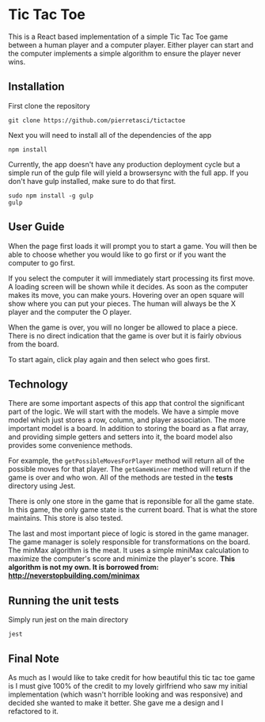 # Tic Tac Toe
This is a React based implementation of a simple Tic Tac Toe game between a human player and a computer player. Either player can start and the computer implements a simple algorithm to ensure the player never wins. 

## Installation
First clone the repository
```
git clone https://github.com/pierretasci/tictactoe
```
Next you will need to install all of the dependencies of the app
```
npm install
```
Currently, the app doesn't have any production deployment cycle but a simple run of the gulp file will yield a browsersync with the full app. If you don't have gulp installed, make sure to do that first.
```
sudo npm install -g gulp
gulp
```

## User Guide
When the page first loads it will prompt you to start a game. You will then be able to choose whether you would like to go first or if you want the computer to go first.

If you select the computer it will immediately start processing its first move. A loading screen will be shown while it decides. As soon as the computer makes its move, you can make yours. Hovering over an open square will show where you can put your pieces. The human will always be the X player and the computer the O player. 

When the game is over, you will no longer be allowed to place a piece. There is no direct indication that the game is over but it is fairly obvious from the board. 

To start again, click play again and then select who goes first.

## Technology
There are some important aspects of this app that control the significant part of the logic. We will start with the models. We have a simple move model which just stores a row, column, and player association. The more important model is a board. In addition to storing the board as a flat array, and providing simple getters and setters into it, the board model also provides some convenience methods. 

For example, the ```getPossibleMovesForPlayer``` method will return all of the possible moves for that player. The ```getGameWinner``` method will return if the game is over and who won. All of the methods are tested in the __tests__ directory using Jest.

There is only one store in the game that is reponsible for all the game state. In this game, the only game state is the current board. That is what the store maintains. This store is also tested.

The last and most important piece of logic is stored in the game manager. The game manager is solely responsible for transformations on the board. The minMax algorithm is the meat. It uses a simple miniMax calculation to maximize the computer's score and minimize the player's score. 
**This algorithm is not my own. It is borrowed from: http://neverstopbuilding.com/minimax**

## Running the unit tests
Simply run jest on the main directory
```
jest
```

## Final Note
As much as I would like to take credit for how beautiful this tic tac toe game is I must give 100% of the credit to my lovely girlfriend who saw my initial implementation (which wasn't horrible looking and was responsive) and decided she wanted to make it better. She gave me a design and I refactored to it.
